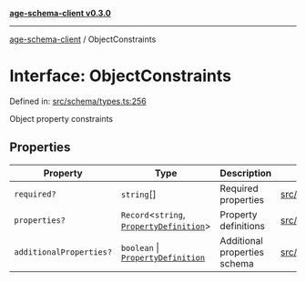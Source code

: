 [**age-schema-client v0.3.0**](../index.md)

***

[age-schema-client](../index.md) / ObjectConstraints

# Interface: ObjectConstraints

Defined in: [src/schema/types.ts:256](https://github.com/standardbeagle/ageSchemaClient/blob/main/src/schema/types.ts#L256)

Object property constraints

## Properties

| Property | Type | Description | Defined in |
| ------ | ------ | ------ | ------ |
| <a id="required"></a> `required?` | `string`[] | Required properties | [src/schema/types.ts:260](https://github.com/standardbeagle/ageSchemaClient/blob/main/src/schema/types.ts#L260) |
| <a id="properties"></a> `properties?` | `Record`\<`string`, [`PropertyDefinition`](PropertyDefinition.md)\> | Property definitions | [src/schema/types.ts:265](https://github.com/standardbeagle/ageSchemaClient/blob/main/src/schema/types.ts#L265) |
| <a id="additionalproperties"></a> `additionalProperties?` | `boolean` \| [`PropertyDefinition`](PropertyDefinition.md) | Additional properties schema | [src/schema/types.ts:270](https://github.com/standardbeagle/ageSchemaClient/blob/main/src/schema/types.ts#L270) |
